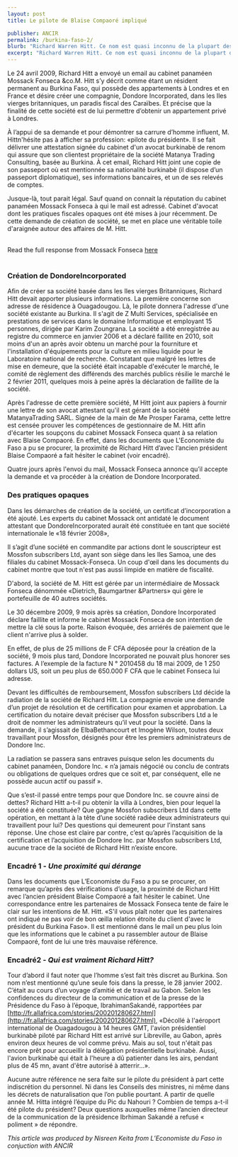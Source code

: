 ```yaml
---
layout: post
title: Le pilote de Blaise Compaoré impliqué

publisher: ANCIR
permalink: /burkina-faso-2/
blurb: "Richard Warren Hitt. Ce nom est quasi inconnu de la plupart des Burkinabè. Et pourtant cet Américain, naturalisé burkinabèa pendant longtemps piloté le Pic du Nahouri— l'avion de l’ancien président, Blaise Compaoré. Or ce pilote est cité dans la fameuse affaire des Panama Papers, révélations sur les flux financiers illicites."
excerpt: "Richard Warren Hitt. Ce nom est quasi inconnu de la plupart des Burkinabè. Et pourtant cet Américain, naturalisé burkinabèa pendant longtemps piloté le Pic du Nahouri— l'avion de l’ancien président, Blaise Compaoré. Or ce pilote est cité dans la fameuse affaire des Panama Papers, révélations sur les flux financiers illicites."
---
```


Le 24 avril 2009, Richard Hitt a envoyé un email au cabinet panaméen Mossack Fonseca &co.M. Hitt s’y décrit comme étant un résident permanent au Burkina Faso, qui possède des appartements à Londres et en France et désire créer une compagnie, Dondore Incorporated, dans les Iles vierges britanniques, un paradis fiscal des Caraïbes. Et précise que la finalité de cette société est de lui permettre d’obtenir un appartement privé à Londres.

À l’appui de sa demande et pour démontrer sa carrure d’homme influent, M. Hittn'hésite pas à afficher sa profession: «pilote du président». Il se fait délivrer une attestation signée du cabinet d'un avocat burkinabè de renom qui assure que son clientest propriétaire de la société Matanya Trading Consulting, basée au Burkina. À cet email, Richard Hitt joint une copie de son passeport où est mentionnée sa nationalité burkinabè (il dispose d’un passeport diplomatique), ses informations bancaires, et un de ses relevés de comptes.

Jusque-là, tout parait légal. Sauf quand on connait la réputation du cabinet panaméen Mossack Fonseca à qui le mail est adressé. Cabinet d'avocat dont les pratiques fiscales opaques ont été mises à jour récemment. De cette demande de création de société, se met en place une véritable toile d'araignée autour des affaires de M. Hitt.

 
<br/>
<div class="panel panel-default">
  <div class="panel-heading">
  Read the full response from Mossack Fonseca <a href="https://sourceafrica.net/documents/24692-ANCIR-L-PanamaPapers-L-Mossack-Fonseca-Responds.html" target="_blank">here</a>
  </div>
</div>
<br/>

### Création de DondoreIncorporated

Afin de créer sa société basée dans les Iles vierges Britanniques, Richard Hitt devait apporter plusieurs informations. La première concerne son adresse de résidence à Ouagadougou. Là, le pilote donnera l'adresse d'une société existante au Burkina. Il s'agit de Z Multi Services, spécialisée en prestations de services dans le domaine Informatique et employant 15 personnes, dirigée par Karim Zoungrana. La société a été enregistrée au registre du commerce  en janvier 2006 et a déclaré faillite en 2010, soit moins d'un an après avoir obtenu un marché pour la fourniture et l'installation d'équipements pour la culture en milieu liquide pour le Laboratoire national de recherche. Constatant que malgré les lettres de mise en demeure, que la société était incapable d'exécuter le marché, le comité de règlement des différends des marchés publics résilie le marché le 2 février 2011, quelques mois à peine après la déclaration de faillite de la société.

Après l'adresse de cette première société, M Hitt joint aux papiers à fournir une lettre de son avocat attestant qu'il est gérant de la société MatanyaTrading SARL. Signée de la main de Me Prosper Farama, cette lettre est censée prouver les compétences de gestionnaire de M. Hitt afin d'écarter les soupçons du cabinet Mossack Fonseca quant à sa relation avec Blaise Compaoré. En effet, dans les documents que L'Economiste du Faso a pu se procurer, la proximité de Richard Hitt d’avec l’ancien président Blaise Compaoré a fait hésiter le cabinet (voir encadré).

Quatre jours après l'envoi du mail, Mossack Fonseca annonce qu’il accepte la demande et va procéder à la création de Dondore Incorporated.


### Des pratiques opaques

Dans les démarches de création de la société, un certificat d’incorporation a été ajouté. Les experts du cabinet Mossack ont antidaté le document attestant que DondoreIncorporated aurait été constituée en tant que société internationale le «18 février 2008»,

Il s’agit d’une société en commandite par actions dont le souscripteur est Mossfon subscribers Ltd, ayant son siège dans les Iles Samoa, une des filiales du cabinet Mossack-Fonseca. Un coup d'œil dans les documents du cabinet montre que tout n'est pas aussi limpide en matière de fiscalité.

D'abord, la société de M. Hitt est gérée par un intermédiaire de Mossack Fonseca dénommée «Dietrich, Baumgartner &Partners» qui gère le portefeuille de 40 autres sociétés.

Le 30 décembre 2009, 9 mois après sa création, Dondore Incorporated déclare faillite et informe le cabinet Mossack Fonseca de son intention de mettre la clé sous la porte. Raison évoquée, des arriérés de paiement que le client n'arrive plus à solder.

En effet, de plus de 25 millions de F CFA déposée pour la création de la société, 9 mois plus tard, Dondore Incorporated ne pouvait plus honorer ses factures. A l’exemple de la facture N ° 2010458 du 18 mai 2009, de 1 250 dollars US, soit un peu plus de 650.000 F CFA que le cabinet Fonseca lui adresse.

Devant les difficultés de remboursement, Mossfon subscribers Ltd décide la radiation de la société de Richard Hitt. La compagnie envoie une demande d’un projet de résolution et de certification pour examen et approbation. La certification du notaire devait préciser que Mossfon subscribers Ltd a le droit de nommer les administrateurs qu’il veut pour la société. Dans la demande, il s’agissait de ElbaBethancourt et Imogène Wilson, toutes deux travaillant pour Mossfon, désignés pour être les premiers administrateurs de Dondore Inc. 

La radiation se passera sans entraves puisque selon les documents du cabinet panaméen, Dondore Inc. « n’a jamais négocié ou conclu de contrats ou obligations de quelques ordres que ce soit et, par conséquent, elle ne possède aucun actif ou passif ».

Que s’est-il passé entre temps pour que Dondore Inc. se couvre ainsi de dettes? Richard Hitt a-t-il pu obtenir la villa à Londres, bien pour lequel la société a été constituée? Que gagne Mossfon subscribers Ltd dans cette opération, en mettant à la tête d’une société radiée deux administrateurs qui travaillent pour lui? Des questions qui demeurent pour l’instant sans réponse. Une chose est claire par contre, c’est qu’après l’acquisition de la certification et l’acquisition de Dondore Inc. par Mossfon subscribers Ltd, aucune trace de la société de Richard Hitt n’existe encore.


### Encadré 1 - *Une proximité qui dérange*

Dans les documents que L’Economiste du Faso a pu se procurer, on remarque qu’après des vérifications d’usage, la proximité de Richard Hitt avec l’ancien président Blaise Compaoré a fait hésiter le cabinet.
Une correspondance entre les partenaires de Mossack Fonseca tente de faire le clair sur les intentions de M. Hitt.  «S'il vous plaît noter que les partenaires ont indiqué ne pas voir de bon œilla relation étroite du client d'avec le président du Burkina Faso». Il est mentionné dans le mail un peu plus loin que les informations que le cabinet a pu rassembler autour de  Blaise Compaoré, font de lui une très mauvaise référence.

### Encadré2 - *Qui est vraiment Richard Hitt?*

Tour d’abord il faut noter que l’homme s’est fait très discret au Burkina. Son nom n’est mentionné qu’une seule fois dans la presse, le 28 janvier 2002. C’était au cours d’un voyage d’amitié et de travail au Gabon. Selon les confidences du directeur de la communication et de la presse de la Présidence du Faso à l’époque, IbrahimanSakandé, rapportées par [http://fr.allafrica.com/stories/200201280627.html](http://fr.allafrica.com/stories/200201280627.html), «Décollé à l'aéroport international de Ouagadougou à 14 heures GMT, l'avion présidentiel burkinabè piloté par Richard Hitt est arrivé sur Libreville, au Gabon, après environ deux heures de vol comme prévu. Mais au sol, tout n'était pas encore prêt pour accueillir la délégation présidentielle burkinabè. Aussi, l'avion burkinabè qui était à l'heure a dû patienter dans les airs, pendant plus de 45 mn, avant d'être autorisé à atterrir...».

Aucune autre référence ne sera faite sur le pilote du président à part cette indiscrétion du personnel. Ni dans les Conseils des ministres, ni même dans les décrets de naturalisation que l’on publie pourtant. A partir de quelle année M. Hitta intégré l’équipe du Pic du Nahouri ? Combien de temps a-t-il été pilote du président? Deux questions auxquelles même l’ancien directeur de la communication de la présidence Ibrhiman Sakandé a refusé « poliment » de répondre.

*This article was produced by Nisreen Keita from L’Economiste du Faso in conjuction with ANCIR*
